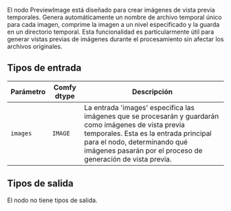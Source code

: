 
El nodo PreviewImage está diseñado para crear imágenes de vista previa temporales. Genera automáticamente un nombre de archivo temporal único para cada imagen, comprime la imagen a un nivel especificado y la guarda en un directorio temporal. Esta funcionalidad es particularmente útil para generar vistas previas de imágenes durante el procesamiento sin afectar los archivos originales.
## Tipos de entrada

| Parámetro | Comfy dtype | Descripción |
|-----------|-------------|-------------|
| `images`  | `IMAGE`     | La entrada 'images' especifica las imágenes que se procesarán y guardarán como imágenes de vista previa temporales. Esta es la entrada principal para el nodo, determinando qué imágenes pasarán por el proceso de generación de vista previa. |

## Tipos de salida

El nodo no tiene tipos de salida.